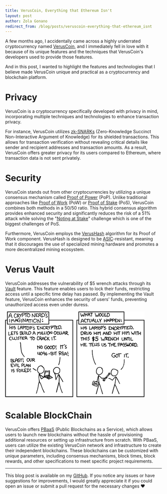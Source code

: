 ```yaml
---
title: VerusCoin, Everything that Ethereum Isn't
layout: post
author: Zola Gonano
redirect_from: /blog/posts/veruscoin-everything-that-ethereum_isnt
---
```


A few months ago, I accidentally came across a highly underrated cryptocurrency named [VerusCoin](https://verus.io/), and I immediately fell in love with it because of its unique features and the techniques that VerusCoin's developers used to provide those features.

And in this post, I wanted to highlight the features and technologies that I believe made VerusCoin unique and practical as a cryptocurrency and blockchain platform.

# Privacy

VerusCoin is a cryptocurrency specifically developed with privacy in mind, incorporating multiple techniques and technologies to enhance transaction privacy.

For instance, VerusCoin utilizes [zk-SNARKs](https://en.wikipedia.org/wiki/Non-interactive_zero-knowledge_proof) (Zero-Knowledge Succinct Non-Interactive Argument of Knowledge) for its shielded transactions. This allows for transaction verification without revealing critical details like sender and recipient addresses and transaction amounts. As a result, VerusCoin offers greater privacy for its users compared to Ethereum, where transaction data is not sent privately.

# Security

VerusCoin stands out from other cryptocurrencies by utilizing a unique consensus mechanism called [Proof of Power](https://docs.verus.io/overview/verus-proof-of-power.html) (PoP). Unlike traditional approaches like [Proof of Work](https://en.wikipedia.org/wiki/Proof_of_work) (PoW) or [Proof of Stake](https://en.wikipedia.org/wiki/Proof_of_stake) (PoS), VerusCoin combines both methods in a 50/50 ratio. This hybrid consensus algorithm provides enhanced security and significantly reduces the risk of a 51% attack while solving the "[Noting at Stake](https://en.wikipedia.org/wiki/Proof_of_stake#Nothing_at_stake)" challenge which is one of the biggest challenges of PoS.

Furthermore, VerusCoin employs the [VerusHash](https://docs.verus.io/overview/verus-proof-of-power.html#verushash-2-2) algorithm for its Proof of Work component. VerusHash is designed to be [ASIC](https://en.wikipedia.org/wiki/Application-specific_integrated_circuit)-resistant, meaning that it discourages the use of specialized mining hardware and promotes a more decentralized mining ecosystem.

# Verus Vault

VerusCoin addresses the vulnerability of $5 wrench attacks through its [Vault](https://docs.verus.io/verusid/#verus-vault) feature. This feature enables users to lock their funds, restricting access until a specific time delay has passed. By implementing the Vault feature, VerusCoin enhances the security of users' funds, preventing unauthorized access even under duress.

![xkcd's famous 5$ wrench meme](/assets/pics/xkcd_security_meme.png)

# Scalable BlockChain

VerusCoin offers [PBaaS](https://medium.com/veruscoin/introducing-public-blockchains-as-a-service-pbaas-the-revolutionary-layer-0-1-protocol-79c069ffe178) (Public Blockchains as a Service), which allows users to launch new blockchains without the hassle of provisioning additional resources or setting up infrastructure from scratch. With PBaaS, users can utilize the existing VerusCoin network and infrastructure to create their independent blockchains. These blockchains can be customized with unique parameters, including consensus mechanisms, block times, block rewards, and other specifications to meet specific project requirements.

---

This blog post is available on my [GitHub](https://github.com/zolagonano/zolagonano.github.io/tree/master). If you notice any issues or  have suggestions for improvements, I would greatly appreciate it if you  could open an issue or submit a pull request for the necessary changes ❤️
